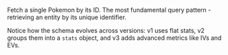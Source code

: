 Fetch a single Pokemon by its ID. The most fundamental query pattern - retrieving an entity by its unique identifier.

Notice how the schema evolves across versions: v1 uses flat stats, v2 groups them into a `stats` object, and v3 adds advanced metrics like IVs and EVs.
